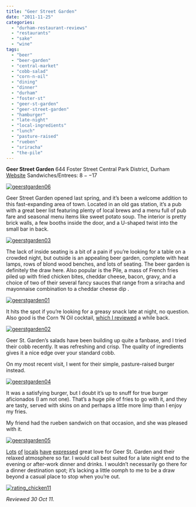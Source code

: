 ```yaml
---
title: "Geer Street Garden"
date: "2011-11-25"
categories: 
  - "durham-restaurant-reviews"
  - "restaurants"
  - "sake"
  - "wine"
tags: 
  - "beer"
  - "beer-garden"
  - "central-market"
  - "cobb-salad"
  - "corn-n-oil"
  - "dining"
  - "dinner"
  - "durham"
  - "foster-st"
  - "geer-st-garden"
  - "geer-street-garden"
  - "hamburger"
  - "late-night"
  - "local-ingredients"
  - "lunch"
  - "pasture-raised"
  - "rueben"
  - "sriracha"
  - "the-pile"
---
```


**Geer Street Garden** 644 Foster Street Central Park District, Durham [Website](http://geerstreetgarden.com/) Sandwiches/Entrees: $8--$17

[![](http://s3.amazonaws.com/thegourmez-wpmedia/2011/11/geerstgarden06.jpg "geerstgarden06")](http://s3.amazonaws.com/thegourmez-wpmedia/2011/11/geerstgarden06.jpg)

Geer Street Garden opened last spring, and it’s been a welcome addition to this fast-expanding area of town. Located in an old gas station, it’s a pub with a great beer list featuring plenty of local brews and a menu full of pub fare and seasonal menu items like sweet potato soup. The interior is pretty brick walls, a few booths inside the door, and a U-shaped twist into the small bar in back.

[![](http://s3.amazonaws.com/thegourmez-wpmedia/2011/11/geerstgarden03.jpg "geerstgarden03")](http://s3.amazonaws.com/thegourmez-wpmedia/2011/11/geerstgarden03.jpg)

The lack of inside seating is a bit of a pain if you’re looking for a table on a crowded night, but outside is an appealing beer garden, complete with heat lamps, rows of blond wood benches, and lots of seating. The beer garden is definitely the draw here. Also popular is the Pile, a mass of French fries piled up with fried chicken bites, cheddar cheese, bacon, gravy, and a choice of two of their several fancy sauces that range from a sriracha and mayonnaise combination to a cheddar cheese dip .

[![](http://s3.amazonaws.com/thegourmez-wpmedia/2011/11/geerstgarden01.jpg "geerstgarden01")](http://s3.amazonaws.com/thegourmez-wpmedia/2011/11/geerstgarden01.jpg)

It hits the spot if you’re looking for a greasy snack late at night, no question. Also good is the Corn ‘N Oil cocktail, [which I reviewed](http://www.thegourmez.com/2011/08/corn-n-oil/) a while back.

[![](http://s3.amazonaws.com/thegourmez-wpmedia/2011/11/geerstgarden02.jpg "geerstgarden02")](http://s3.amazonaws.com/thegourmez-wpmedia/2011/11/geerstgarden02.jpg)

Geer St. Garden’s salads have been building up quite a fanbase, and I tried their cobb recently. It was refreshing and crisp. The quality of ingredients gives it a nice edge over your standard cobb.

On my most recent visit, I went for their simple, pasture-raised burger instead.

[![](http://s3.amazonaws.com/thegourmez-wpmedia/2011/11/geerstgarden04.jpg "geerstgarden04")](http://s3.amazonaws.com/thegourmez-wpmedia/2011/11/geerstgarden04.jpg)

It was a satisfying burger, but I doubt it’s up to snuff for true burger aficionados (I am not one). That’s a huge pile of fries to go with it, and they are tasty, served with skins on and perhaps a little more limp than I enjoy my fries.

My friend had the rueben sandwich on that occasion, and she was pleased with it.

[![](http://s3.amazonaws.com/thegourmez-wpmedia/2011/11/geerstgarden05.jpg "geerstgarden05")](http://s3.amazonaws.com/thegourmez-wpmedia/2011/11/geerstgarden05.jpg)

[Lots](http://carpedurham.com/2011/05/06/geer-st-garden/) [of](http://girlswithguts.blogspot.com/2011/06/guilty-pleasure-at-geer-street-garden.html) [locals](http://thepracticalcook.wordpress.com/2011/07/28/adventures-in-eating-geer-street-garden-the-pile/) [have](http://www.thevegetariandurhamite.com/2011/08/review-of-geer-street-garden.html) [expressed](http://bullcityfood.blogspot.com/2011/06/geer-street-garden-another-durham-gem.html) great love for Geer St. Garden and their relaxed atmosphere so far. I would call best suited for a late night end to the evening or after-work dinner and drinks. I wouldn’t necessarily go there for a dinner destination spot; it’s lacking a little oomph to me to be a draw beyond a casual place to stop when you’re out.

[![](http://s3.amazonaws.com/thegourmez-wpmedia/2009/02/rating_chicken11.gif "rating_chicken11")](http://s3.amazonaws.com/thegourmez-wpmedia/2009/02/rating_chicken11.gif)

_Reviewed 30 Oct 11._
